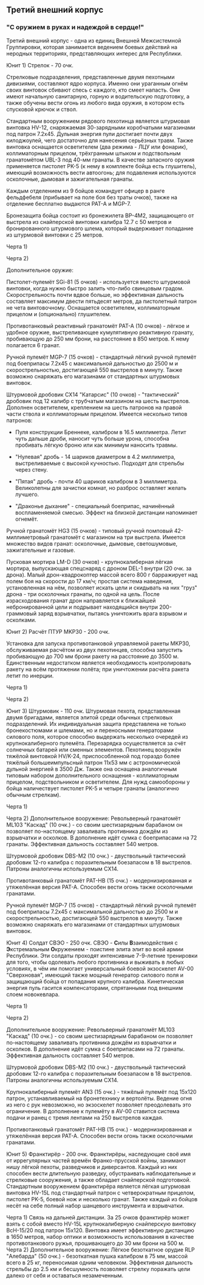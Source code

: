 ## Третий внешний корпус
### "С оружием в руках и надеждой в сердце!"

Третий внешний корпус - одна из единиц Внешней Межсистемной Группировки, которая занимается ведением боевых действий на неродных территориях, представляющих интерес для Республики. 


Юнит 1) Стрелок - 70 очк.

Стрелковые подразделения, представленные двумя пехотными дивизиями, составляют ядро корпуса. Именно они ураганным огнём своих винтовок сбивают спесь с каждого, кто смеет напасть. Они имеют начальную санитарную, горную и водительскую подготовку, а также обучены вести огонь из любого вида оружия, в котором есть спусковой крючок и ствол.

Стандартным вооружением рядового пехотинца является штурмовая винтовка HV-12, снаряжаемая 30-зарядными коробчатыми магазинами под патрон 7.2х45. Дульная энергия пули достигает почти двух килоджоулей, чего достаточно для нанесения серьёзных травм. Также винтовка оснащается осветителем (два режима - ЛЦУ или фонарик), коллиматорным прицелом, трёхгранным штыком и подствольным гранатомётом UBL-3 под 40-мм гранаты. В качестве запасного оружия применяется пистолет PK-5 (к нему в комплекте бойца есть глушитель), имеющий возможность вести автоогонь; для подавления используются осколочные, дымовая и зажигательная гранаты.

Каждым отделением из 9 бойцов командует офицер в ранге фельдфебеля (прибывает на поле боя без траты очков), также на отделение бесплатно выдаются PAT-A и MGP-7.

Бронезащита бойца состоит из бронежилета BP-4M2, защищающего от выстрела из снайперской винтовки калибра 12.7 с 50 метров и бронированного штурмового шлема, который выдерживает попадание из штурмовой винтовки с 25 метров. 

Черта 1)

Черта 2)

Дополнительное оружие:

Пистолет-пулемёт SGi-81 (5 очков) - используется вместо штурмовой винтовки, когда нужно быстро залить что-либо свинцовым градом. Скорострельность почти вдвое больше, но эффективная дальность составляет максимум двести пятьдесят метров, да пистолетный патрон не чета винтовочному. Оснащается осветителем, коллиматорным прицелом и (опционально) глушителем.

Противотанковый реактивный гранатомёт PAT-A (10 очков) - лёгкое и удобное оружие, выстреливающее кумулятивную реактивную гранату, пробивающую до 250 мм брони, на расстояние в 850 метров. К нему полагается 6 гранат.

Ручной пулемёт MGP-7 (15 очков) - стандартный лёгкий ручной пулемёт под боеприпасы 7.2х45 с максимальной дальностью до 2500 м и скорострельностью, достигающей 550 выстрелов в минуту. Также возможно снаряжать его магазинами от стандартных штурмовых винтовок.

Штурмовой дробовик CX14 "Катарсис" (10 очков) - "тактический" дробовик под 12 калибр с трубчатым магазином на шесть выстрелов. Дополнен осветителем, креплением на шесть патронов на правой части ствола и коллиматорным прицелом. Имеется несколько типов патронов:

* Пуля конструкции Бреннеке, калибром в 16.5 миллиметра. Летит чуть дальше дроби, наносит чуть больше урона, способна пробивать лёгкую броню или как минимум наносить травмы.

* "Нулевая" дробь - 14 шариков диаметром в 4.2 миллиметра, выстреливаемые с высокой кучностью. Подходят для стрельбы через стену.

* "Пятая" дробь - почти 40 шариков калибром в 3 миллиметра. Великолепны для зачистки комнат, но разброс оставляет желать лучшего.

* "Драконье дыхание" - специальный боеприпас, начинённый воспламеняемой смесью. Эффект на близкой дистанции напоминает огнемёт.

Ручной гранатомёт HG3 (15 очков) - типовый ручной помповый 42-миллиметровый гранатомёт с магазином на три выстрела. Имеется множество видов гранат: осколочные, дымовые, светошумовые, зажигательные и газовые.

Пусковая мортира LM-D (30 очков) - крупнокалиберная лёгкая мортира, выпускающая спецснаряд с дроном DEL-1 внутри (20 очк. за дрона). Малый дрон-квадрокоптер массой всего 800 г барражирует над полем боя на скорости до 17 км/ч; простая система наведения, установленная на нём, позволяет искать цели и скидывать на них "груз" дрона - три осколочных гранаты, по одной на цель. После израсходования гранат дрон направляется к ближайшей небронированной цели и подрывает находящийся внутри 200-граммовый заряд взрывчатки, пытаясь уничтожить врага взрывом и осколками.

Юнит 2) Расчёт ПТУР MKP30 - 200 очк.

Установка для запуска противотанковой управляемой ракеты MKP30, обслуживаемая расчётом из двух пехотинцев, способна запустить пробивающую до 700 мм брони ракету на расстояние до 3500 м. Единственным недостатком является необходимость контролировать ракету на всём протяжении полёта; при уничтожении расчёта ракета летит по инерции.

Черта 1)

Черта 2)

Юнит 3) Штурмовик - 110 очк.
Штурмовая пехота, представленная двумя бригадами, является элитой среди обычных стрелковых подразделений. Их индивидуальная защита представлена не только бронекостюмами и шлемами, но и переносными генераторами силового поля, которое способно выдержать несколько очередей из крупнокалиберного пулемёта. Перезарядка осуществляется за счёт солнечных батарей или сменных элементов.
Пехотинец вооружён тяжёлой винтовкой HV/K-24, приспособленной под гораздо более тяжёлый большеимпульсный патрон 11х53 мм с астрономической дульной энергией в 3500 Дж. Также она оснащена аналогичным типовым набором дополнительного оснащения - коллиматорным прицелом, подствольником и осветителем.
Для нужд самообороны у бойца наличествует пистолет PK-5 и четыре гранаты (аналогично обычным стрелкам).

Черта 1)

Черта 2)
Дополнительное вооружение:
Револьверный гранатомёт ML103 "Каскад" (10 очк.) - со своим шестизарядным барабаном он позволяет по-настоящему заваливать противника дождём из взрывчатки и осколков. В дополнение идёт сумка с боеприпасами на 72 гранаты. Эффективная дальность составляет 540 метров.

Штурмовой дробовик DBS-M2 (10 очк.) - двуствольный тактический дробовик 12-го калибра с поразительным боезапасом в 18 выстрелов. Патроны аналогичны используемым CX14.

Противотанковый гранатомёт PAT-HB (15 очк.) - модернизированная и утяжелённая версия РАТ-А. Способен вести огонь также осколочными гранатами.

Ручной пулемёт MGP-7 (15 очков) - стандартный лёгкий ручной пулемёт под боеприпасы 7.2х45 с максимальной дальностью до 2500 м и скорострельностью, достигающей 550 выстрелов в минуту. Также возможно снаряжать его магазинами от стандартных штурмовых винтовок.

Юнит 4) Солдат СВЭО - 250 очк.
СВЭО - **С**илы **В**заимодействия с **Э**кстремальным **О**кружением - поистине элита элит во всей армии Республики. Эти солдаты проходят интенсивные 7-9-летние тренировки для того, чтобы одолевать любого противника и выживать в любых условиях, в чём им помогает универсальный боевой экзоскелет AV-00 "Сверхновая", имеющий также мощный генератор силового поля и защищающий бойца от попадания крупного калибра. Кинетическая энергия пуль гасится компенсаторами, спрятанными под внешним слоем новокевлара.

Черта 1)

Черта 2)

Дополнительное вооружение:
Револьверный гранатомёт ML103 "Каскад" (10 очк.) - со своим шестизарядным барабаном он позволяет по-настоящему заваливать противника дождём из взрывчатки и осколков. В дополнение идёт сумка с боеприпасами на 72 гранаты. Эффективная дальность составляет 540 метров.

Штурмовой дробовик DBS-M2 (10 очк.) - двуствольный тактический дробовик 12-го калибра с поразительным боезапасом в 18 выстрелов. Патроны аналогичны используемым CX14.

Крупнокалиберный пулемёт AN3 (15 очк.) - тяжёлый пулемёт под 15х120 патрон, устанавливаемый на бронетехнику и вертолёты. Ведение огня из него с рук невозможно, но экзоскелет позволяет преодолевать это ограничение. В дополнение к пулемёту в AV-00 ставится система подачи и ранец с тремя лентами на 250 выстрелов каждая.

Противотанковый гранатомёт PAT-HB (15 очк.) - модернизированная и утяжелённая версия РАТ-А. Способен вести огонь также осколочными гранатами.


Юнит 5) Франктирёр - 200 очк.
Франктирёры, наследующие своё имя от иррегулярных частей времён Франко-прусской войны, занимают нишу лёгкой пехоты, разведчиков и диверсантов. Каждый из них способен вести длительную разведку, обустраивать наблюдательные и стрелковые сооружения, а также обладает снайперской подготовкой. 
Стандартным вооружением франктирёра является лёгкая штурмовая винтовка HV-15L под стандартный патрон с четверократным прицелом, пистолет PK-5, боевой нож и несколько гранат. Также каждый из бойцов несёт на себе полный набор шанцевого инструмента и взрывчатки.

Черта 1) Связь на дальней дистанции.
За 25 очков франктирёр может взять с собой вместо HV-15L крупнокалиберную снайперскую винтовку BcH-15/20 под патрон 15х120. Винтовка имеет эффективную дистанцию в 1650 метров, набор оптики и возможность использования в качестве противотанкового ружья, прошивающего до 30 мм брони на 500 м.
Черта 2) Дополнительное вооружение:
Лёгкое безоткатное орудие RLP "Алебарда" (50 очк.) - безоткатная пушка калибром в 75 мм, массой всего в 25 кг, переносимая одним человеком. Эффективная дальность стрельбы до 2.5 км и бесшумность позволяет стрелку поражать цели далеко от себя и оставаться незамеченным.
